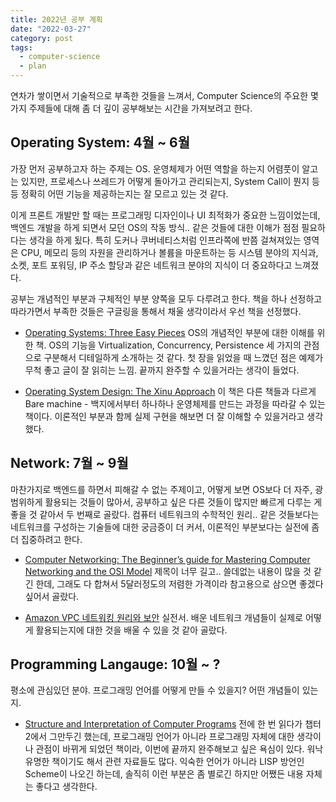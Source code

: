 ```yaml
---
title: 2022년 공부 계획
date: "2022-03-27"
category: post
tags:
  - computer-science
  - plan
---
```


연차가 쌓이면서 기술적으로 부족한 것들을 느껴서, Computer Science의 주요한 몇 가지 주제들에 대해 좀 더 깊이 공부해보는 시간을 가져보려고 한다.

## Operating System: 4월 ~ 6월

가장 먼저 공부하고자 하는 주제는 OS. 운영체제가 어떤 역할을 하는지 어렴풋이 알고는 있지만, 프로세스나 쓰레드가 어떻게 돌아가고 관리되는지, System Call이 뭔지 등등 정확히 어떤 기능을 제공하는지는 잘 모르고 있는 것 같다.

이게 프론트 개발만 할 때는 프로그래밍 디자인이나 UI 최적화가 중요한 느낌이었는데, 백엔드 개발을 하게 되면서 모던 OS의 작동 방식.. 같은 것들에 대한 이해가 점점 필요하다는 생각을 하게 됬다. 특히 도커나 쿠버네티스처럼 인프라쪽에 반쯤 걸쳐져있는 영역은 CPU, 메모리 등의 자원을 관리하거나 볼륨을 마운트하는 등 시스템 분야의 지식과, 소켓, 포트 포워딩, IP 주소 할당과 같은 네트워크 분야의 지식이 더 중요하다고 느껴졌다.

공부는 개념적인 부분과 구체적인 부분 양쪽을 모두 다루려고 한다. 책을 하나 선정하고 따라가면서 부족한 것들은 구글링을 통해서 채울 생각이라서 우선 책을 선정했다.

- [Operating Systems: Three Easy Pieces](https://www.amazon.com/dp/B00TPZ17O4?tag=29834000-20&linkCode=ogi&th=1&psc=1)
  OS의 개념적인 부분에 대한 이해를 위한 책. OS의 기능을 Virtualization, Concurrency, Persistence 세 가지의 관점으로 구분해서 디테일하게 소개하는 것 같다. 첫 장을 읽었을 때 느꼈던 점은 예제가 무척 좋고 글이 잘 읽히는 느낌. 끝까지 완주할 수 있을거라는 생각이 들었다.

- [Operating System Design: The Xinu Approach](https://www.amazon.com/Operating-System-Design-Approach-Second-ebook/dp/B00UVB2YA2/)
  이 책은 다른 책들과 다르게 Bare machine - 백지에서부터 하나하나 운영체제를 만드는 과정을 따라갈 수 있는 책이다. 이론적인 부분과 함께 실제 구현을 해보면 더 잘 이해할 수 있을거라고 생각했다.

## Network: 7월 ~ 9월

마찬가지로 백엔드를 하면서 피해갈 수 없는 주제이고, 어떻게 보면 OS보다 더 자주, 광범위하게 활용되는 것들이 많아서, 공부하고 싶은 다른 것들이 많지만 빠르게 다루는 게 좋을 것 같아서 두 번째로 골랐다. 컴퓨터 네트워크의 수학적인 원리.. 같은 것들보다는 네트워크를 구성하는 기술들에 대한 궁금증이 더 커서, 이론적인 부분보다는 실전에 좀 더 집중하려고 한다.

- [Computer Networking: The Beginner’s guide for Mastering Computer Networking and the OSI Model](https://www.amazon.com/Computer-Networking-Beginners-guide-Mastering-ebook/dp/B077PZXZF1/ref=sr_1_4?crid=3HFWE8N2YGFJV&keywords=computer+networking&qid=1648360697&s=digital-text&sprefix=computer+network%2Cdigital-text%2C279&sr=1-4)
  제목이 너무 길고.. 쓸데없는 내용이 많을 것 같긴 한데, 그래도 다 합쳐서 5달러정도의 저렴한 가격이라 참고용으로 삼으면 좋겠다 싶어서 골랐다.

- [Amazon VPC 네트워킹 원리와 보안](http://www.yes24.com/Product/Goods/106524852)
  실전서. 배운 네트워크 개념들이 실제로 어떻게 활용되는지에 대한 것을 배울 수 있을 것 같아 골랐다.

## Programming Langauge: 10월 ~ ?

평소에 관심있던 분야. 프로그래밍 언어를 어떻게 만들 수 있을지? 어떤 개념들이 있는지.

- [Structure and Interpretation of Computer Programs](https://www.amazon.com/Structure-Interpretation-Computer-Programs-Engineering-ebook/dp/B09S3V8X48/ref=sr_1_1?crid=RJ43BLGZRPZZ&keywords=sicp&qid=1648361265&s=digital-text&sprefix=%2Cdigital-text%2C268&sr=1-1)
  전에 한 번 읽다가 챕터 2에서 그만두긴 했는데, 프로그래밍 언어가 아니라 프로그래밍 자체에 대한 생각이나 관점이 바뀌게 되었던 책이라, 이번에 끝까지 완주해보고 싶은 욕심이 있다. 워낙 유명한 책이기도 해서 관련 자료들도 많다. 익숙한 언어가 아니라 LISP 방언인 Scheme이 나오긴 하는데, 솔직히 이런 부분은 좀 별로긴 하지만 어쨌든 내용 자체는 좋다고 생각한다.

